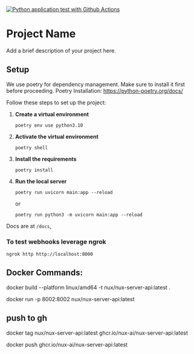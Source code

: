 [![Python application test with Github Actions](https://github.com/nux-ai/api/actions/workflows/python_app.yaml/badge.svg)](https://github.com/nux-ai/api/actions/workflows/python_app.yaml)

# Project Name

Add a brief description of your project here.

## Setup
We use poetry for dependency management. Make sure to install it first before proceeding.
Poetry Installation: https://python-poetry.org/docs/

Follow these steps to set up the project:

1. **Create a virtual environment**
   ```
   poetry env use python3.10
   ```

2. **Activate the virtual environment**
   ```
   poetry shell
   ```

3. **Install the requirements**
   ```
   poetry install
   ```

4. **Run the local server**
   ```
   poetry run uvicorn main:app --reload
   ```
    or
    ```
    poetry run python3 -m uvicorn main:app --reload
    ```

Docs are at `/docs`,


### To test webhooks leverage ngrok

`ngrok http http://localhost:8000`


## Docker Commands:

docker build --platform linux/amd64 -t nux/nux-server-api:latest .

docker run -p 8002:8002 nux/nux-server-api:latest


## push to gh

docker tag nux/nux-server-api:latest ghcr.io/nux-ai/nux-server-api:latest

docker push ghcr.io/nux-ai/nux-server-api:latest
